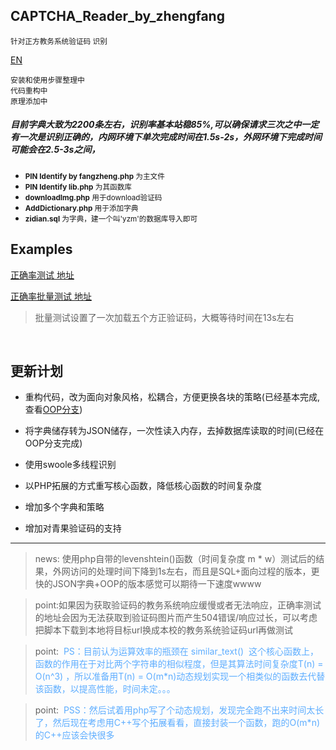 ## CAPTCHA_Reader_by_zhengfang
<small>针对正方教务系统验证码 识别</small>
 
[EN](https://github.com/Kuri-su/CAPTCHA_Reader_by_zhengfang/blob/master/README-en.md "EN" )


`安装和使用步骤整理中`<br/>
`代码重构中`<br/>
`原理添加中`<br/>

##### 目前字典大致为2200条左右，识别率基本站稳85%,可以确保请求三次之中一定有一次是识别正确的，内网环境下单次完成时间在1.5s-2s，外网环境下完成时间可能会在2.5-3s之间，
* <small><b>PIN Identify by fangzheng.php</b> 为主文件<br/></small>
* <small><b>PIN Identify lib.php</b> 为其函数库<br/></small>
* <small><b>downloadImg.php</b> 用于download验证码<br/></small>
* <small><b>AddDictionary.php</b> 用于添加字典<br/></small>
* <small><b>zidian.sql</b> 为字典，建一个叫'yzm'的数据库导入即可<br/></small>

## Examples

    
[正确率测试 地址](http://kuri-su.cc/PIN/Identify_online.php "kuri-su.cc")<br/>

[正确率批量测试 地址](http://kuri-su.cc/PIN/AccuracyTest.php "kuri-su.cc")<br/>
> 批量测试设置了一次加载五个方正验证码，大概等待时间在13s左右

<br/>

## 更新计划
* 重构代码，改为面向对象风格，松耦合，方便更换各块的策略(已经基本完成,查看[OOP分支](https://github.com/Kuri-su/CAPTCHA_Reader_by_zhengfang/tree/oop))
* 将字典储存转为JSON储存，一次性读入内存，去掉数据库读取的时间(已经在OOP分支完成)
* 使用swoole多线程识别
* 以PHP拓展的方式重写核心函数，降低核心函数的时间复杂度

* 增加多个字典和策略
* 增加对青果验证码的支持


<hr/>

>news: 使用php自带的levenshtein()函数（时间复杂度 m * w）测试后的结果，外网访问的处理时间下降到1s左右，而且是SQL+面向过程的版本，更快的JSON字典+OOP的版本感觉可以期待一下速度wwww

>point:如果因为获取验证码的教务系统响应缓慢或者无法响应，正确率测试的地址会因为无法获取到验证码图片而产生504错误/响应过长，可以考虑把脚本下载到本地将目标url换成本校的教务系统验证码url再做测试

>point:  <font color=#5dadff>PS：目前认为运算效率的瓶颈在 similar_text()  这个核心函数上，函数的作用在于对比两个字符串的相似程度，但是其算法时间复杂度T(n) = O(n^3) ，所以准备用T(n) = O(m*n)动态规划实现一个相类似的函数去代替该函数，以提高性能，时间未定。。。</font>

>point:  <font color=#5dadff>PSS：然后试着用php写了个动态规划，发现完全跑不出来时间太长了，然后现在考虑用C++写个拓展看看，直接封装一个函数，跑的O(m*n)的C++应该会快很多</font>


